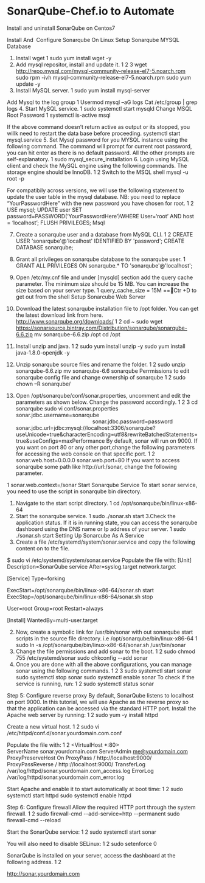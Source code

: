 # SonarQube-Chef.io to Automate
Install and uninstall SonarQube on Centos7 


Install And  Configure Sonarqube On Linux
Setup Sonarqube MYSQL Database
1. Install wget
1
sudo yum install wget -y
2. Add mysql repositor, install and update it.
1
2
3
wget http://repo.mysql.com/mysql-community-release-el7-5.noarch.rpm
sudo rpm -ivh mysql-community-release-el7-5.noarch.rpm
sudo yum update -y
3. Install MySQL server.
1
sudo yum install mysql-server

Add Mysql to the log group
1
Usermod mysql –aG logs
Cat /etc/group | grep logs
4. Start MySQL service.
1
sudo systemctl start mysqld
Change MSQL Root Password
1
systemctl is-active msql

If the above command doesn’t return active as output or its stopped, you willk need to restart the data base before proceeding.
systemctl start mysql.service 
5. Set Mysql password for you MYSQL instance using the following command. The command will prompt for current root password, you can hit enter as there is no default password. All the other prompts are self-explanatory.
1
sudo mysql_secure_installation
6. Login using MySQL client and check the MySQL engine using the following commands. The storage engine should be InnoDB.
1
2
Switch to the MSQL  shell
mysql -u root -p

For compatibily across versions, we will use the following statement to update the user table in the mysql database.
NB: you need to replace “YourPasswordHere” with the new password you have chosen for root.
1
2
USE mysql;
UPDATE user SET password=PASSWORD(‘YourPasswordHere’)WHERE User=‘root’ AND host = ‘localhost’;
FLUSH PRIVILEGES;
Msql



7. Create a sonarqube user and a database from MySQL CLI.
1
2
CREATE USER 'sonarqube'@'localhost' IDENTIFIED BY 'password';
CREATE DATABASE sonarqube;
8. Grant all privileges on sonarqube database to the sonarqube user.
1
GRANT ALL PRIVILEGES ON sonarqube.* TO 'sonarqube'@'localhost';
9. Open /etc/my.cnf file and under [mysqld] section add the query cache parameter. The minimum size should be 15 MB. You can increase the size based on your server type.
1
query_cache_size = 15M
 ==Ctr +D to get out from the shell
Setup Sonarcube Web Server
1. Download the latest sonarqube installation file to /opt folder. You can get the latest download link from here. http://www.sonarqube.org/downloads/
1
2
cd ~
sudo wget https://sonarsource.bintray.com/Distribution/sonarqube/sonarqube-6.6.zip 
mv sonarqube-6.6.zip /opt
cd /opt 

2. Install unzip and java.
1
2
sudo yum install unzip -y
sudo yum install java-1.8.0-openjdk -y
3. Unzip sonarqube source files and rename the folder.
1
2
sudo unzip sonarqube-6.6.zip
mv sonarqube-6.6 sonarqube
Perrmissions to edit sonarqube config file and change ownership of sonarqube
1
2
sudo chown –R <user>sonarqube/ 
4. Open /opt/sonarqube/conf/sonar.properties, uncomment and edit the parameters as shown below. Change the password accordingly.
1
2
3
cd sonarqube
sudo vi conf/sonar.properties 
sonar.jdbc.username=sonarqube                                                                                                                     
sonar.jdbc.password=password
sonar.jdbc.url=jdbc:mysql://localhost:3306/sonarqube?useUnicode=true&amp;characterEncoding=utf8&amp;rewriteBatchedStatements=true&amp;useConfigs=maxPerformance 
By default, sonar will run on 9000. If you want on port 80 or any other port,change the following parameters for accessing the web console on that specific port.
1
2
sonar.web.host=0.0.0.0
sonar.web.port=80
If you want to access sonarqube some path like http://url:/sonar, change the following parameter.

1
sonar.web.context=/sonar
Start Sonarqube Service
To start sonar service, you need to use the script in sonarqube bin directory.
1. Navigate to the start script directory.
1
 cd /opt/sonarqube/bin/linux-x86-64
2. Start the sonarqube service.
1
sudo ./sonar.sh start
3.Check the application status. If it is in running state, you can access the sonarqube dashboard using the DNS name or Ip address of your server.
1
sudo ./sonar.sh start
Setting Up Sonarcube As A Service
1. Create a file /etc/systemd/system/sonar.service  and copy the following content on to the file.

$ sudo vi /etc/systemd/system/sonar.service
Populate the file with:
[Unit]
Description=SonarQube service
After=syslog.target network.target

[Service]
Type=forking

ExecStart=/opt/sonarqube/bin/linux-x86-64/sonar.sh start
ExecStop=/opt/sonarqube/bin/linux-x86-64/sonar.sh stop

User=root
Group=root
Restart=always

[Install]
WantedBy=multi-user.target

2. Now, create a symbolic link for /usr/bin/sonar with out sonarqube start scripts in the source file directory. i.e /opt/sonarqube/bin/linux-x86-64
1
sudo ln -s /opt/sonarqube/bin/linux-x86-64/sonar.sh /usr/bin/sonar
3. Change the file permissions and add sonar to the boot.
1
2
sudo chmod 755 /etc/systemd/sonar
sudo chkconfig --add sonar
4. Once you are done with all the above configurations, you can manage sonar using the following commands.
1
2
3
sudo systemctl start sonar 
sudo systemctl stop sonar 
sudo systemctl  enable  sonar 
To check if the service is running, run:
1
2
sudo systemctl status sonar

Step 5: Configure reverse proxy
By default, SonarQube listens to localhost on port 9000. In this tutorial, we will use Apache as the reverse proxy so that the application can be accessed via the standard HTTP port. Install the Apache web server by running:
1
2
sudo yum -y install httpd

Create a new virtual host.
1
2
sudo vi /etc/httpd/conf.d/sonar.yourdomain.com.conf

Populate the file with:
1
2
<VirtualHost *:80>  
    ServerName sonar.yourdomain.com
    ServerAdmin me@yourdomain.com
    ProxyPreserveHost On
    ProxyPass / http://localhost:9000/
    ProxyPassReverse / http://localhost:9000/
    TransferLog /var/log/httpd/sonar.yourdomain.com_access.log
    ErrorLog /var/log/httpd/sonar.yourdomain.com_error.log
</VirtualHost>

Start Apache and enable it to start automatically at boot time:
1
2
sudo systemctl start httpd
sudo systemctl enable httpd

Step 6: Configure firewall
Allow the required HTTP port through the system firewall.
1
2
sudo firewall-cmd --add-service=http --permanent
sudo firewall-cmd --reload

Start the SonarQube service:
1
2
sudo systemctl start sonar

You will also need to disable SELinux:
1
2
sudo setenforce 0


SonarQube is installed on your server, access the dashboard at the following address.
1
2

http://sonar.yourdomain.com




